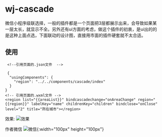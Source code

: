 # wj-cascade
微信小程序级联选择，一般的插件都是一个页面把3层都展示出来，会导致如果某一层太长，就显示不全。另外还有ui方面的考虑，做这个插件的初衷，是ui出的的是这种上面点选，下面联动的设计图，直接用市面的插件硬套就不太合适。

## 使用
```
 <!--引用页面的.json文件  -->

 {
  "usingComponents": {
    "region": "../../components/cascade/index"
  }
}
<!-- 引用页面的.wxml文件 -->
<region list="{{areaList}}" bindcascadechange="onAreaChange" region="{{region}}" labelKey="name" childrenKey="children" bindclose="onClose" level="2" title="所在城市"></region>
```

效果:
![效果](http://m.qpic.cn/psc?/V13eiHFe1CxpVk/TmEUgtj9EK6.7V8ajmQrEAT6GZtUd6RFEDNJ083c4Y1aBiDIMRTGmigZkYDs5j1u6.uzF7fA36l.TV17V5s3mLoXgOPgoGQNHGLDpj1cR1U!/b&bo=wAHAAwAAAAACh6E!&rf=viewer_4.gif)

作者微信
![微信](http://m.qpic.cn/psc?/V13eiHFe1CxpVk/TmEUgtj9EK6.7V8ajmQrEEniGxN87*NECA1QieSlYOS195sRoUjKCCUKi3my7Uw0RqVe4w3T4QUnayxT0T*AwE*MvY*QSrE0cOsSL1S*0UQ!/b&bo=rgGuAQAAAAABFzA!&rf=viewer_4.png){:width="100px" height="100px"}

